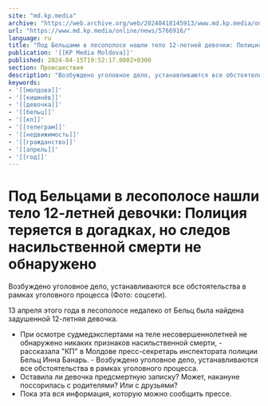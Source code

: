 ```yaml
---
site: "md.kp.media"
archive: "https://web.archive.org/web/20240418145913/www.md.kp.media/online/news/5766916/"
url: "https://www.md.kp.media/online/news/5766916/"
language: ru
title: "Под Бельцами в лесополосе нашли тело 12-летней девочки: Полиция теряется в догадках, но следов насильственной смерти не обнаружено"
publication: '[[KP Media Moldova]]'
published: 2024-04-15T19:52:17.000Z+0300
section: Происшествия
description: "Возбуждено уголовное дело, устанавливаются все обстоятельства в рамках уголовного процесса."
keywords:
- '[[молдова]]'
- '[[кишинёв]]'
- '[[девочка]]'
- '[[бельц]]'
- '[[кп]]'
- '[[телеграм]]'
- '[[недвижимость]]'
- '[[гражданство]]'
- '[[апрель]]'
- '[[год]]'
---
```


# Под Бельцами в лесополосе нашли тело 12-летней девочки: Полиция теряется в догадках, но следов насильственной смерти не обнаружено

Возбуждено уголовное дело, устанавливаются все обстоятельства в рамках уголовного процесса (Фото: соцсети).

13 апреля этого года в лесополосе недалеко от Бельц была найдена задушенной 12-летняя девочка.

- При осмотре судмедэкспертами на теле несовершеннолетней не обнаружено никаких признаков насильственной смерти, - рассказала "КП" в Молдове пресс-секретарь инспектората полиции Бельц Инна Банарь. - Возбуждено уголовное дело, устанавливаются все обстоятельства в рамках уголовного процесса.
- Оставила ли девочка предсмертную записку? Может, накануне поссорилась с родителями? Или с друзьями?
- Пока эта вся информация, которую можно сообщить прессе.